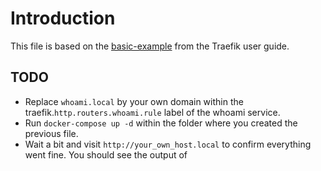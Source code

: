 # Introduction

This file is based on the [basic-example](https://doc.traefik.io/traefik/user-guides/docker-compose/basic-example/) from the Traefik user guide.

## TODO

- Replace `whoami.local` by your own domain within the traefik.`http.routers.whoami.rule` label of the whoami service.
- Run `docker-compose up -d` within the folder where you created the previous file.
- Wait a bit and visit `http://your_own_host.local` to confirm everything went fine. You should see the output of